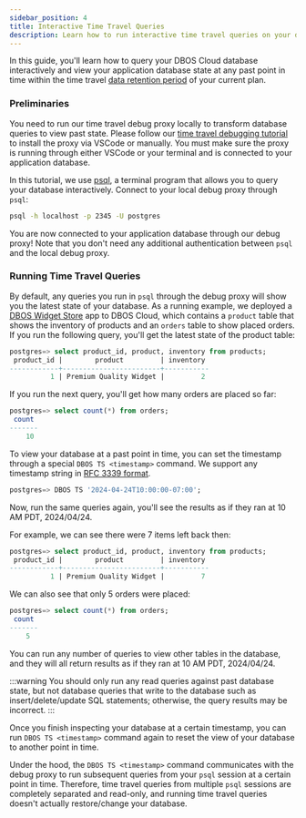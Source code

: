 ```yaml
---
sidebar_position: 4
title: Interactive Time Travel Queries
description: Learn how to run interactive time travel queries on your database
---
```


In this guide, you'll learn how to query your DBOS Cloud database interactively and view your application database state at any past point in time within the time travel [data retention period](https://www.dbos.dev/pricing) of your current plan.

### Preliminaries

You need to run our time travel debug proxy locally to transform database queries to view past state.
Please follow our [time travel debugging tutorial](./timetravel-debugging) to install the proxy via VSCode or manually.
You must make sure the proxy is running through either VSCode or your terminal and is connected to your application database.

In this tutorial, we use [psql](https://www.postgresql.org/docs/current/app-psql.html), a terminal program that allows you to query your database interactively.
Connect to your local debug proxy through `psql`:

```bash
psql -h localhost -p 2345 -U postgres
```

You are now connected to your application database through our debug proxy! Note that you don't need any additional authentication between `psql` and the local debug proxy.

### Running Time Travel Queries

By default, any queries you run in `psql` through the debug proxy will show you the latest state of your database.
As a running example, we deployed a [DBOS Widget Store](https://github.com/dbos-inc/dbos-demo-apps/tree/main/widget-store) app to DBOS Cloud, which contains a `product` table that shows the inventory of products and an `orders` table to show placed orders.
If you run the following query, you'll get the latest state of the product table:

```sql
postgres=> select product_id, product, inventory from products;
 product_id |        product         | inventory
------------+------------------------+-----------
          1 | Premium Quality Widget |         2
```

If you run the next query, you'll get how many orders are placed so far:

```sql
postgres=> select count(*) from orders;
 count
-------
    10
```

To view your database at a past point in time, you can set the timestamp through a special `DBOS TS <timestamp>` command. We support any timestamp string in [RFC 3339 format](https://datatracker.ietf.org/doc/html/rfc3339).

```sql
postgres=> DBOS TS '2024-04-24T10:00:00-07:00';
```

Now, run the same queries again, you'll see the results as if they ran at 10 AM PDT, 2024/04/24.

For example, we can see there were 7 items left back then:
```sql
postgres=> select product_id, product, inventory from products;
 product_id |        product         | inventory
------------+------------------------+-----------
          1 | Premium Quality Widget |         7
```

We can also see that only 5 orders were placed:
```sql
postgres=> select count(*) from orders;
 count
-------
    5
```

You can run any number of queries to view other tables in the database, and they will all return results as if they ran at 10 AM PDT, 2024/04/24.

:::warning
You should only run any read queries against past database state, but not database queries that write to the database such as insert/delete/update SQL statements; otherwise, the query results may be incorrect.
:::

Once you finish inspecting your database at a certain timestamp, you can run `DBOS TS <timestamp>` command again to reset the view of your database to another point in time.

Under the hood, the `DBOS TS <timestamp>` command communicates with the debug proxy to run subsequent queries from your `psql` session at a certain point in time.
Therefore, time travel queries from multiple `psql` sessions are completely separated and read-only, and running time travel queries doesn't actually restore/change your database.